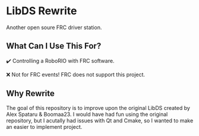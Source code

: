 # LibDS Rewrite
Another open soure FRC driver station.

## What Can I Use This For?
:heavy_check_mark: Controlling a RoboRIO with FRC software.

:x: Not for FRC events! FRC does not support this project.

## Why Rewrite
The goal of this repository is to improve upon the original LibDS created by Alex Spataru & Boomaa23.
I would have had fun using the original repository, but I acutally had issues with Qt and Cmake, so I
wanted to make an easier to implement project.
